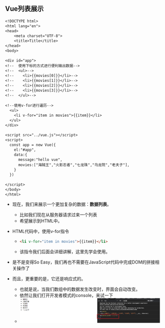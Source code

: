 ## Vue列表展示

```vue
<!DOCTYPE html>
<html lang="en">
<head>
    <meta charset="UTF-8">
    <title>Title</title>
</head>
<body>

<div id="app">
<!--  使用下标的方式进行便利输出数据-->
<!--  <ul>-->
<!--    <li>{{movies[0]}}</li>-->
<!--    <li>{{movies[1]}}</li>-->
<!--    <li>{{movies[2]}}</li>-->
<!--    <li>{{movies[3]}}</li>-->
<!--  </ul>-->

<!--使用v-for进行遍历-->
  <ul>
    <li v-for="item in movies">{{item}}</li>
  </ul>
</div>

<script src="../vue.js"></script>
<script>
  const app = new Vue({
    el:"#app",
    data:{
      message:"hello vue",
      movies:["海贼王","火影忍者","七龙珠","乌龙院","老夫子"],
    }
  })

</script>
</body>
</html>
```

- 现在，我们来展示一个更加复杂的数据：**数据列表**。

  - 比如我们现在从服务器请求过来一个列表
  - 希望展示到HTML中。

- HTML代码中，使用v-for指令

  - ```html
    <li v-for="item in movies">{{item}}</li>
    ```

  - 该指令我们后面会详细讲解，这里先学会使用。

- 是不是变得So Easy，我们再也不需要在JavaScript代码中完成DOM的拼接相关操作了

- 而且，更重要的是，它还是响应式的。

  - 也就是说，当我们数组中的数据发生改变时，界面会自动改变。
  - 依然让我们打开开发者模式的console，来试一下
  - ![Snipaste_2021-08-06_14-55-00](image/Snipaste_2021-08-06_14-55-00.png)